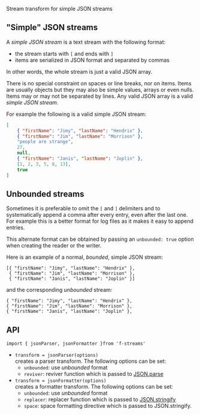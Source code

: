 Stream transform for simple JSON streams

## "Simple" JSON streams

A _simple JSON stream_ is a text stream with the following format:

-   the stream starts with `[` and ends with `]`
-   items are serialized in JSON format and separated by commas

In other words, the whole stream is just a valid JSON array.

There is no special constraint on spaces or line breaks, nor on items.
Items are usually objects but they may also be simple values, arrays or even nulls.
Items may or may not be separated by lines. Any valid JSON array is a valid _simple JSON stream_.

For example the following is a valid simple JSON stream:

```json
[
    { "firstName": "Jimy", "lastName": "Hendrix" },
    { "firstName": "Jim", "lastName": "Morrison" },
    "people are strange",
    27,
    null,
    { "firstName": "Janis", "lastName": "Joplin" },
    [1, 2, 3, 5, 8, 13],
    true
]
```

## Unbounded streams

Sometimes it is preferable to omit the `[` and `]` delimiters and to systematically append a comma after every entry, even after the last one.
For example this is a better format for log files as it makes it easy to append entries.

This alternate format can be obtained by passing an `unbounded: true` option when creating the reader or the writer.

Here is an example of a normal, _bounded_, simple JSON stream:

```
[{ "firstName": "Jimy", "lastName": "Hendrix" },
 { "firstName": "Jim", "lastName": "Morrison" },
 { "firstName": "Janis", "lastName": "Joplin" }]
```

and the corresponding _unbounded_ stream:

```
{ "firstName": "Jimy", "lastName": "Hendrix" },
{ "firstName": "Jim", "lastName": "Morrison" },
{ "firstName": "Janis", "lastName": "Joplin" },
```

## API

`import { jsonParser, jsonFormatter }from 'f-streams'`

-   `transform = jsonParser(options)`  
    creates a parser transform. The following options can be set:
    -   `unbounded`: use _unbounded_ format
    -   `reviver`: reviver function which is passed to [JSON.parse](https://developer.mozilla.org/en-US/docs/Web/JavaScript/Reference/Global_Objects/JSON/parse)
-   `transform = jsonFormatter(options)`  
    creates a formatter transform. The following options can be set:
    -   `unbounded`: use _unbounded_ format
    -   `replacer`: replacer function which is passed to [JSON.stringify](https://developer.mozilla.org/en-US/docs/Web/JavaScript/Reference/Global_Objects/JSON/parse)
    -   `space`: space formatting directive which is passed to JSON.stringify.
